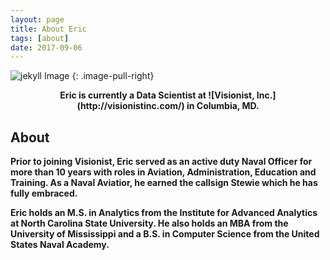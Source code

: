 ```yaml
---
layout: page
title: About Eric
tags: [about]
date: 2017-09-06
---
```


![jekyll Image]('assets/img/Stewie1.gif')
{: .image-pull-right}

<center><b>Eric is currently a Data Scientist at ![Visionist, Inc.](http://visionistinc.com/) in Columbia, MD.</center>

## About

Prior to joining Visionist, Eric served as an active duty Naval Officer for more than 10 years with roles in Aviation, Administration, Education and Training. As a Naval Aviatior, he earned the callsign **Stewie** which he has fully embraced.

Eric holds an M.S. in Analytics from the Institute for Advanced Analytics at North Carolina State University. He also holds an MBA from the University of Mississippi and a B.S. in Computer Science from the United States Naval Academy.
